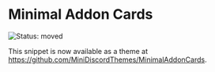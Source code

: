 # Minimal Addon Cards
![Status: moved](https://img.shields.io/badge/status-moved-yellow?style=flat-square)

This snippet is now available as a theme at https://github.com/MiniDiscordThemes/MinimalAddonCards.